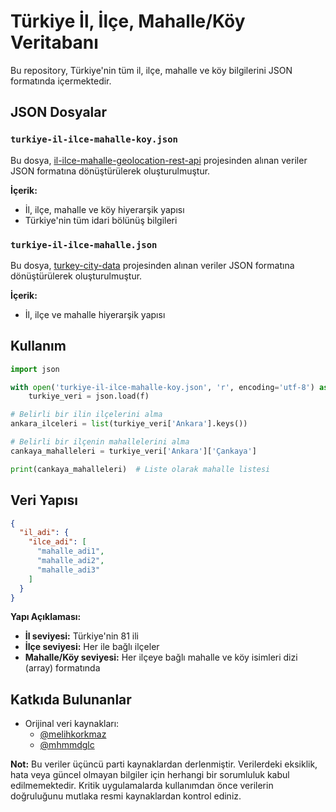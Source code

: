 # Türkiye İl, İlçe, Mahalle/Köy Veritabanı

Bu repository, Türkiye'nin tüm il, ilçe, mahalle ve köy bilgilerini JSON formatında içermektedir.

## JSON Dosyalar

### `turkiye-il-ilce-mahalle-koy.json`
Bu dosya, [il-ilce-mahalle-geolocation-rest-api](https://github.com/melihkorkmaz/il-ilce-mahalle-geolocation-rest-api) projesinden alınan veriler JSON formatına dönüştürülerek oluşturulmuştur.

**İçerik:**
- İl, ilçe, mahalle ve köy hiyerarşik yapısı
- Türkiye'nin tüm idari bölünüş bilgileri

### `turkiye-il-ilce-mahalle.json`
Bu dosya, [turkey-city-data](https://github.com/mhmmdglc/turkey-city-data) projesinden alınan veriler JSON formatına dönüştürülerek oluşturulmuştur.

**İçerik:**
- İl, ilçe ve mahalle hiyerarşik yapısı

## Kullanım

```python
import json

with open('turkiye-il-ilce-mahalle-koy.json', 'r', encoding='utf-8') as f:
    turkiye_veri = json.load(f)

# Belirli bir ilin ilçelerini alma
ankara_ilceleri = list(turkiye_veri['Ankara'].keys())

# Belirli bir ilçenin mahallelerini alma
cankaya_mahalleleri = turkiye_veri['Ankara']['Çankaya']

print(cankaya_mahalleleri)  # Liste olarak mahalle listesi
```

## Veri Yapısı

```json
{
  "il_adi": {
    "ilce_adi": [
      "mahalle_adi1",
      "mahalle_adi2",
      "mahalle_adi3"
    ]
  }
}
```

**Yapı Açıklaması:**
- **İl seviyesi:** Türkiye'nin 81 ili
- **İlçe seviyesi:** Her ile bağlı ilçeler
- **Mahalle/Köy seviyesi:** Her ilçeye bağlı mahalle ve köy isimleri dizi (array) formatında

## Katkıda Bulunanlar

- Orijinal veri kaynakları:
  - [@melihkorkmaz](https://github.com/melihkorkmaz) 
  - [@mhmmdglc](https://github.com/mhmmdglc) 

**Not:** Bu veriler üçüncü parti kaynaklardan derlenmiştir. Verilerdeki eksiklik, hata veya güncel olmayan bilgiler için herhangi bir sorumluluk kabul edilmemektedir. Kritik uygulamalarda kullanımdan önce verilerin doğruluğunu mutlaka resmi kaynaklardan kontrol ediniz.
